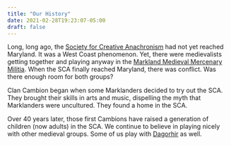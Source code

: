 ```yaml
---
title: "Our History"
date: 2021-02-28T19:23:07-05:00
draft: false
---
```


Long, long ago, the [Society for Creative Anachronism](https://sca.org/) had not yet reached Maryland. It was a West Coast phenomenon. Yet, there were medievalists getting together and playing anyway in the [Markland Medieval Mercenary Militia](https://www.markland.org/). When the SCA finally reached Maryland, there was conflict. Was there enough room for both groups?

Clan Cambion began when some Marklanders decided to try out the SCA. They brought their skills in arts and music, dispelling the myth that Marklanders were uncultured. They found a home in the SCA.

Over 40 years later, those first Cambions have raised a generation of children (now adults) in the SCA. We continue to believe in playing nicely with other medieval groups. Some of us play with [Dagorhir](https://dagorhir.com/) as well.
